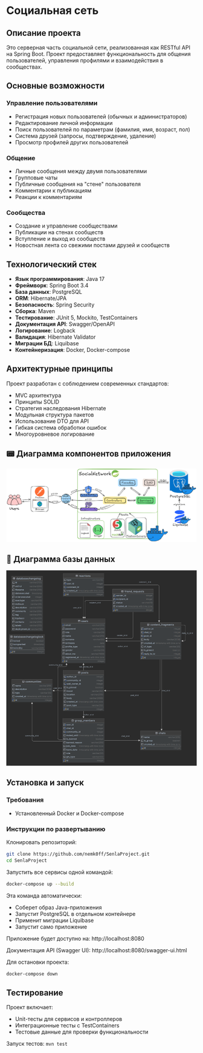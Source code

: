 # Социальная сеть
## Описание проекта
Это серверная часть социальной сети, реализованная как RESTful API на Spring Boot. Проект предоставляет функциональность для общения пользователей, управления профилями и взаимодействия в сообществах.

## Основные возможности
### Управление пользователями
- Регистрация новых пользователей (обычных и администраторов)
- Редактирование личной информации
- Поиск пользователей по параметрам (фамилия, имя, возраст, пол)
- Система друзей (запросы, подтверждение, удаление)
- Просмотр профилей других пользователей

### Общение
- Личные сообщения между двумя пользователями
- Групповые чаты
- Публичные сообщения на "стене" пользователя
- Комментарии к публикациям
- Реакции к комментариям

### Сообщества
- Создание и управление сообществами
- Публикации на стенах сообществ
- Вступление и выход из сообществ
- Новостная лента со свежими постами друзей и сообществ

## Технологический стек
- **Язык программирования**: Java 17
- **Фреймворк**: Spring Boot 3.4
- **База данных**: PostgreSQL
- **ORM**: Hibernate/JPA
- **Безопасность**: Spring Security
- **Сборка**: Maven
- **Тестирование**: JUnit 5, Mockito, TestContainers
- **Документация API**: Swagger/OpenAPI
- **Логирование**: Logback
- **Валидация**: Hibernate Validator
- **Миграции БД**: Liquibase
- **Контейнеризация**: Docker, Docker-compose

## Архитектурные принципы
Проект разработан с соблюдением современных стандартов:
- MVC архитектура
- Принципы SOLID
- Стратегия наследования Hibernate
- Модульная структура пакетов
- Использование DTO для API
- Гибкая система обработки ошибок
- Многоуровневое логирование


## 📟 Диаграмма компонентов приложения
![Диаграмма компонентов приложения](assets/socialNetwork.excalidraw.png)


## 📌 Диаграмма базы данных
![Диаграмма базы данных](assets/senlaproject.png)

## Установка и запуск
### Требования
- Установленный Docker и Docker-compose

### Инструкции по развертыванию
Клонировать репозиторий:
```bash
git clone https://github.com/nemk0ff/SenlaProject.git
cd SenlaProject
```
Запустить все сервисы одной командой:

```bash
docker-compose up --build
```
Эта команда автоматически:
- Соберет образ Java-приложения
- Запустит PostgreSQL в отдельном контейнере
- Применит миграции Liquibase
- Запустит само приложение

Приложение будет доступно на: http://localhost:8080

Документация API (Swagger UI): http://localhost:8080/swagger-ui.html

 Для остановки проекта:
```bash
docker-compose down
```
## Тестирование
Проект включает:
- Unit-тесты для сервисов и контроллеров
- Интеграционные тесты с TestContainers
- Тестовые данные для проверки функциональности

Запуск тестов: `mvn test`
